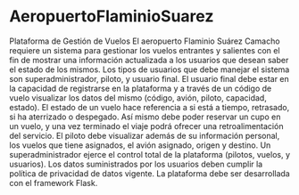 # AeropuertoFlaminioSuarez
Plataforma de Gestión de Vuelos  El aeropuerto Flaminio Suárez Camacho  requiere un sistema para gestionar los vuelos entrantes y salientes con el fin de mostrar una información actualizada a los usuarios que desean saber el estado de los mismos. Los tipos de usuarios que debe manejar el sistema son superadministrador, piloto, y usuario final. El usuario final debe estar en la capacidad de registrarse en la plataforma y a través de un código de vuelo visualizar los datos del mismo (código, avión, piloto, capacidad, estado). El estado de un vuelo hace referencia a si está a tiempo, retrasado, si ha aterrizado o despegado. Así mismo debe poder reservar un cupo en un vuelo, y una vez terminado el viaje podrá ofrecer una retroalimentación del servicio. El piloto debe visualizar además de su información personal, los vuelos que tiene asignados, el avión asignado, origen y destino. Un superadministrador ejerce el control total de la plataforma (pilotos, vuelos, y usuarios). Los datos suministrados por los usuarios deben cumplir la política de privacidad de datos vigente.  La plataforma debe ser desarrollada con el framework Flask.
